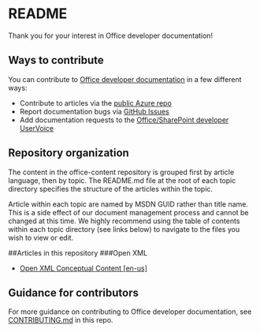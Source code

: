 # README

Thank you for your interest in Office developer documentation!

## Ways to contribute

You can contribute to [Office developer documentation](http://msdn.microsoft.com/en-us/library/office/dn467914(v=office.15).aspx) in a few different ways:

* Contribute to articles via the [public Azure repo](https://github.com/OfficeDev/office-content)
* Report documentation bugs via [GitHub Issues](https://github.com/OfficeDev/office-content/issues)
* Add documentation requests to the [Office/SharePoint developer UserVoice](http://officespdev.uservoice.com)

## Repository organization

The content in the office-content repository is grouped first by article language, then by topic. The README.md file at the root of each topic directory specifies the structure of the articles within the topic.

Article within each topic are named by MSDN GUID rather than title name. This is a side effect of our document management process and cannot be changed at this time. We highly recommend using the table of contents within each topic directory (see links below) to navigate to the files you wish to view or edit.

##Articles in this repository
###Open XML

- [Open XML Conceptual Content \[en-us\]](https://github.com/OfficeDev/office-content/tree/master/en-us/OpenXMLCon)

## Guidance for contributors
For more guidance on contributing to Office developer documentation, see [CONTRIBUTING.md](https://github.com/OfficeDev/office-content/blob/master/CONTRIBUTING.md) in this repo. 

